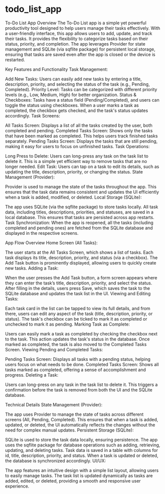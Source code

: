 # todo_list_app

To-Do List App Overview
The To-Do List app is a simple yet powerful productivity tool designed to help users manage their tasks effectively. With a user-friendly interface, this app allows users to add, update, and track their tasks. It provides the flexibility to categorize tasks based on their status, priority, and completion. The app leverages Provider for state management and SQLite (via sqflite package) for persistent local storage, ensuring that tasks are saved even after the app is closed or the device is restarted.

Key Features and Functionality
Task Management:

Add New Tasks: Users can easily add new tasks by entering a title, description, priority, and selecting the status of the task (e.g., Pending, Completed).
Priority Level: Tasks can be categorized with different priority levels (e.g., Low, Medium, High) for better organization.
Status & Checkboxes: Tasks have a status field (Pending/Completed), and users can toggle the status using checkboxes. When a user marks a task as completed, the checkbox gets checked, and the task's status updates accordingly.
Task Screens:

All Tasks Screen: Displays a list of all the tasks created by the user, both completed and pending.
Completed Tasks Screen: Shows only the tasks that have been marked as completed. This helps users track finished tasks separately.
Pending Tasks Screen: Displays the tasks that are still pending, making it easy for users to focus on unfinished tasks.
Task Operations:

Long Press to Delete: Users can long-press any task on the task list to delete it. This is a simple yet efficient way to remove tasks that are no longer needed.
Edit Task: Users can tap on a task to edit its details, such as updating the title, description, priority, or changing the status.
State Management (Provider):

Provider is used to manage the state of the tasks throughout the app. This ensures that the task data remains consistent and updates the UI efficiently when a task is added, modified, or deleted.
Local Storage (SQLite):

The app uses SQLite (via the sqflite package) to store tasks locally. All task data, including titles, descriptions, priorities, and statuses, are saved in a local database. This ensures that tasks are persisted across app restarts.
Task Synchronization: When the app is reopened, all the tasks (including completed and pending ones) are fetched from the SQLite database and displayed in the respective screens.

App Flow Overview
Home Screen (All Tasks):

The user starts at the All Tasks Screen, which shows a list of tasks. Each task displays its title, description, priority, and status (via a checkbox).
The Add Task button is prominently displayed, allowing users to quickly create new tasks.
Adding a Task:

When the user presses the Add Task button, a form screen appears where they can enter the task’s title, description, priority, and select the status.
After filling in the details, users press Save, which saves the task to the SQLite database and updates the task list in the UI.
Viewing and Editing Tasks:

Each task card in the list can be tapped to view its full details, and from there, users can edit any aspect of the task (title, description, priority, or status).
The task's checkbox can be ticked to mark it as completed or unchecked to mark it as pending.
Marking Task as Complete:

Users can easily mark a task as completed by checking the checkbox next to the task. This action updates the task's status in the database.
Once marked as completed, the task is also moved to the Completed Tasks Screen.
Viewing Pending and Completed Tasks:

Pending Tasks Screen: Displays all tasks with a pending status, helping users focus on what needs to be done.
Completed Tasks Screen: Shows all tasks marked as completed, offering a sense of accomplishment and progress.
Deleting a Task:

Users can long-press on any task in the task list to delete it. This triggers a confirmation before the task is removed from both the UI and the SQLite database.

Technical Details
State Management (Provider):

The app uses Provider to manage the state of tasks across different screens (All, Pending, Completed). This ensures that when a task is added, updated, or deleted, the UI automatically reflects the changes without the need for complex manual updates.
Persistent Storage (SQLite):

SQLite is used to store the task data locally, ensuring persistence. The app uses the sqflite package for database operations such as adding, retrieving, updating, and deleting tasks.
Task data is saved in a table with columns for id, title, description, priority, and status. When a task is updated or deleted, the database is synchronized accordingly.
UI/UX:

The app features an intuitive design with a simple list layout, allowing users to easily manage tasks.
The task list is updated dynamically as tasks are added, edited, or deleted, providing a smooth and responsive user experience.
